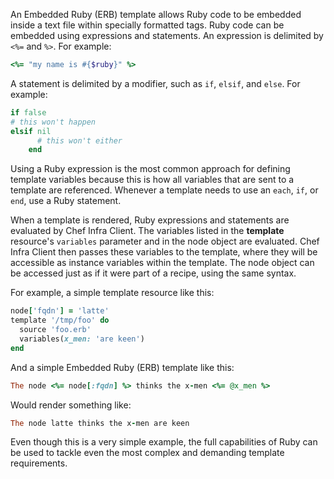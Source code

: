 An Embedded Ruby (ERB) template allows Ruby code to be embedded inside a
text file within specially formatted tags. Ruby code can be embedded
using expressions and statements. An expression is delimited by `<%=`
and `%>`. For example:

``` ruby
<%= "my name is #{$ruby}" %>
```

A statement is delimited by a modifier, such as `if`, `elsif`, and
`else`. For example:

``` ruby
if false
# this won't happen
elsif nil
      # this won't either
    end
```

Using a Ruby expression is the most common approach for defining
template variables because this is how all variables that are sent to a
template are referenced. Whenever a template needs to use an `each`,
`if`, or `end`, use a Ruby statement.

When a template is rendered, Ruby expressions and statements are
evaluated by Chef Infra Client. The variables listed in the **template**
resource's `variables` parameter and in the node object are evaluated.
Chef Infra Client then passes these variables to the template, where
they will be accessible as instance variables within the template. The
node object can be accessed just as if it were part of a recipe, using
the same syntax.

For example, a simple template resource like this:

``` ruby
node['fqdn'] = 'latte'
template '/tmp/foo' do
  source 'foo.erb'
  variables(x_men: 'are keen')
end
```

And a simple Embedded Ruby (ERB) template like this:

``` ruby
The node <%= node[:fqdn] %> thinks the x-men <%= @x_men %>
```

Would render something like:

``` ruby
The node latte thinks the x-men are keen
```

Even though this is a very simple example, the full capabilities of Ruby
can be used to tackle even the most complex and demanding template
requirements.
